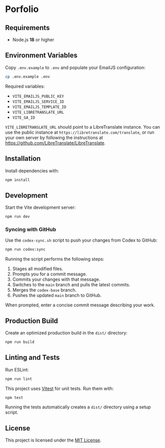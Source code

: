 # Porfolio

## Requirements

* Node.js **18** or higher

## Environment Variables

Copy `.env.example` to `.env` and populate your EmailJS configuration:

```bash
cp .env.example .env
```

Required variables:

- `VITE_EMAILJS_PUBLIC_KEY`
- `VITE_EMAILJS_SERVICE_ID`
- `VITE_EMAILJS_TEMPLATE_ID`
- `VITE_LIBRETRANSLATE_URL`
- `VITE_GA_ID`

`VITE_LIBRETRANSLATE_URL` should point to a LibreTranslate instance. You can
use the public instance at `https://libretranslate.com/translate`, or run your
own server by following the instructions at
<https://github.com/LibreTranslate/LibreTranslate>.

## Installation

Install dependencies with:

```bash
npm install
```

## Development

Start the Vite development server:

```bash
npm run dev
```

### Syncing with GitHub

Use the `codex-sync.sh` script to push your changes from Codex to GitHub:

```bash
npm run codex:sync
```

Running the script performs the following steps:

1. Stages all modified files.
2. Prompts you for a commit message.
3. Commits your changes with that message.
4. Switches to the `main` branch and pulls the latest commits.
5. Merges the `codex-base` branch.
6. Pushes the updated `main` branch to GitHub.

When prompted, enter a concise commit message describing your work.

## Production Build

Create an optimized production build in the `dist/` directory:

```bash
npm run build
```

## Linting and Tests

Run ESLint:

```bash
npm run lint
```

This project uses [Vitest](https://vitest.dev/) for unit tests. Run them with:

```bash
npm test
```
Running the tests automatically creates a `dist/` directory using a setup script.

## License

This project is licensed under the [MIT License](LICENSE).
